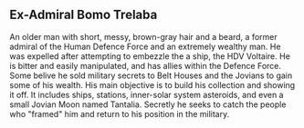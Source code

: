 ## Ex-Admiral Bomo Trelaba
An older man with short, messy, brown-gray hair and a beard, a former admiral of the Human Defence Force and an extremely wealthy man. He was expelled after attempting to embezzle the a ship, the HDV Voltaire. He is bitter and easily manipulated, and has allies within the Defence Force. Some belive he sold military secrets to Belt Houses and the Jovians to gain some of his wealth. His main objective is to build his collection and showing it off. It includes ships, stations, inner-solar system asteroids, and even a small Jovian Moon named Tantalia. Secretly he seeks to catch the people who "framed" him and return to his position in the military.